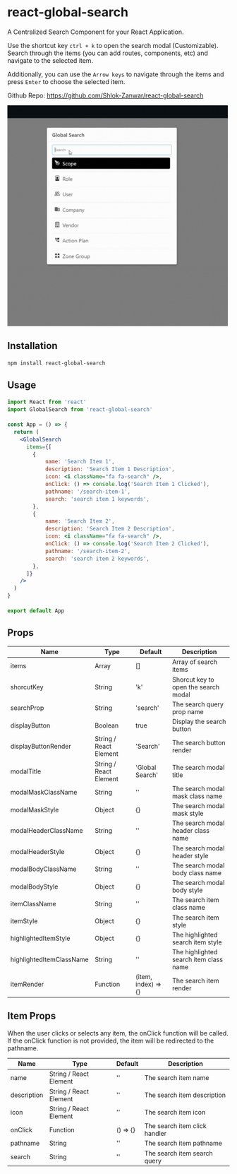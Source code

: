 # react-global-search

A Centralized Search Component for your React Application.

Use the shortcut key `ctrl + k` to open the search modal (Customizable).
Search through the items (you can add routes, components, etc) and navigate to the selected item.

Additionally, you can use the `Arrow keys` to navigate through the items and press `Enter` to choose the selected item.

Github Repo: https://github.com/Shlok-Zanwar/react-global-search

<img src="https://raw.githubusercontent.com/Shlok-Zanwar/react-global-search/master/demo-gif.gif" height="500px" >

## Installation

```bash
npm install react-global-search
```

## Usage

```jsx
import React from 'react'
import GlobalSearch from 'react-global-search'

const App = () => {
  return (
    <GlobalSearch
      items={[
        {
            name: 'Search Item 1',
            description: 'Search Item 1 Description',
            icon: <i className="fa fa-search" />,
            onClick: () => console.log('Search Item 1 Clicked'),
            pathname: '/search-item-1',
            search: 'search item 1 keywords',
        },
        {
            name: 'Search Item 2',
            description: 'Search Item 2 Description',
            icon: <i className="fa fa-search" />,
            onClick: () => console.log('Search Item 2 Clicked'),
            pathname: '/search-item-2',
            search: 'search item 2 keywords',
        },
      ]}
    />
  )
}

export default App
```

## Props

| Name  | Type           | Default | Description                          |
|-------|----------------| --- |--------------------------------------|
| items | Array          | [] | Array of search items                |
| shorcutKey | String         | 'k' | Shorcut key to open the search modal |
| searchProp | String         | 'search' | The search query prop name           |
| displayButton | Boolean        | true | Display the search button            |
| displayButtonRender | String / React Element | 'Search' | The search button render             |
| modalTitle | String / React Element | 'Global Search' | The search modal title               |
| modalMaskClassName | String         | '' | The search modal mask class name     |
| modalMaskStyle | Object         | {} | The search modal mask style          |
| modalHeaderClassName | String         | '' | The search modal header class name   |
| modalHeaderStyle | Object         | {} | The search modal header style        |
| modalBodyClassName | String         | '' | The search modal body class name     |
| modalBodyStyle | Object         | {} | The search modal body style          |
| itemClassName | String         | '' | The search item class name           |
| itemStyle | Object         | {} | The search item style                |
| highlightedItemStyle | Object         | {} | The highlighted search item style    |
| highlightedItemClassName | String         | '' | The highlighted search item class name |
| itemRender | Function         | &#40;item, index&#41; => {} | The search item render               |


## Item Props

When the user clicks or selects any item, the onClick function will be called. <br />
If the onClick function is not provided, the item will be redirected to the pathname. 

| Name  | Type           | Default | Description                          |
|-------|----------------| --- |--------------------------------------|
| name | String / React Element | '' | The search item name                 |
| description | String / React Element | '' | The search item description          |
| icon | String / React Element | '' | The search item icon                 |
| onClick | Function         | &#40;&#41; => {} | The search item click handler        |
| pathname | String         | '' | The search item pathname             |
| search | String         | '' | The search item search query         |




    
    


